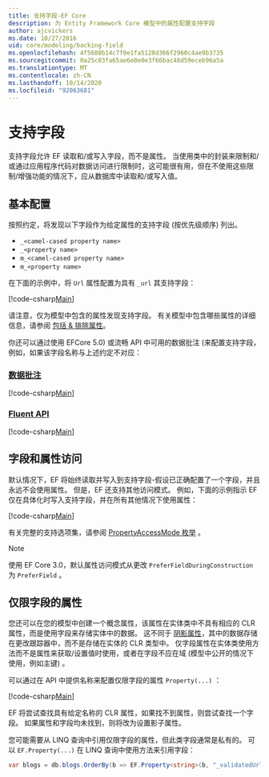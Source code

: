 ```yaml
---
title: 支持字段-EF Core
description: 为 Entity Framework Core 模型中的属性配置支持字段
author: ajcvickers
ms.date: 10/27/2016
uid: core/modeling/backing-field
ms.openlocfilehash: 4f5680b14c7f0e1fa5128d366f2960c4ae9b3735
ms.sourcegitcommit: 0a25c03fa65ae6e0e0e3f66bac48d59eceb96a5a
ms.translationtype: MT
ms.contentlocale: zh-CN
ms.lasthandoff: 10/14/2020
ms.locfileid: "92063681"
---
```

# <a name="backing-fields"></a>支持字段

支持字段允许 EF 读取和/或写入字段，而不是属性。 当使用类中的封装来限制和/或通过应用程序代码对数据访问进行限制时，这可能很有用，但在不使用这些限制/增强功能的情况下，应从数据库中读取和/或写入值。

## <a name="basic-configuration"></a>基本配置

按照约定，将发现以下字段作为给定属性的支持字段 (按优先级顺序) 列出。

* `_<camel-cased property name>`
* `_<property name>`
* `m_<camel-cased property name>`
* `m_<property name>`

在下面的示例中，将 `Url` 属性配置为具有 `_url` 其支持字段：

[!code-csharp[Main](../../../samples/core/Modeling/Conventions/BackingField.cs#Sample)]

请注意，仅为模型中包含的属性发现支持字段。 有关模型中包含哪些属性的详细信息，请参阅 [包括 & 排除属性](xref:core/modeling/entity-properties)。

你还可以通过使用 EFCore 5.0) 或流畅 API 中可用的数据批注 (来配置支持字段，例如，如果该字段名称与上述约定不对应：

### <a name="data-annotations"></a>[数据批注](#tab/data-annotations)

[!code-csharp[Main](../../../samples/core/Modeling/DataAnnotations/BackingField.cs?name=BackingField&highlight=7)]

### <a name="fluent-api"></a>[Fluent API](#tab/fluent-api)

[!code-csharp[Main](../../../samples/core/Modeling/FluentAPI/BackingField.cs?name=BackingField&highlight=5)]

## <a name="field-and-property-access"></a>字段和属性访问

默认情况下，EF 将始终读取并写入到支持字段-假设已正确配置了一个字段，并且永远不会使用属性。 但是，EF 还支持其他访问模式。 例如，下面的示例指示 EF 仅在具体化时写入支持字段，并在所有其他情况下使用属性：

[!code-csharp[Main](../../../samples/core/Modeling/FluentAPI/BackingFieldAccessMode.cs?name=BackingFieldAccessMode&highlight=6)]

有关完整的支持选项集，请参阅 [PropertyAccessMode 枚举](/dotnet/api/microsoft.entityframeworkcore.propertyaccessmode) 。

> [!NOTE]
> 使用 EF Core 3.0，默认属性访问模式从更改 `PreferFieldDuringConstruction` 为 `PreferField` 。

## <a name="field-only-properties"></a>仅限字段的属性

您还可以在您的模型中创建一个概念属性，该属性在实体类中不具有相应的 CLR 属性，而是使用字段来存储实体中的数据。 这不同于 [阴影属性](xref:core/modeling/shadow-properties)，其中的数据存储在更改跟踪器中，而不是存储在实体的 CLR 类型中。 仅字段属性在实体类使用方法而不是属性来获取/设置值时使用，或者在字段不应在域 (模型中公开的情况下使用，例如主键) 。

可以通过在 API 中提供名称来配置仅限字段的属性 `Property(...)` ：

[!code-csharp[Main](../../../samples/core/Modeling/FluentAPI/BackingFieldNoProperty.cs#Sample)]

EF 将尝试查找具有给定名称的 CLR 属性，如果找不到属性，则尝试查找一个字段。 如果属性和字段均未找到，则将改为设置影子属性。

您可能需要从 LINQ 查询中引用仅限字段的属性，但此类字段通常是私有的。 可以 `EF.Property(...)` 在 LINQ 查询中使用方法来引用字段：

```csharp
var blogs = db.blogs.OrderBy(b => EF.Property<string>(b, "_validatedUrl"));
```
